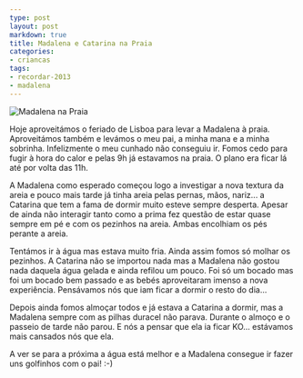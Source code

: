 ```yaml
---
type: post
layout: post
markdown: true
title: Madalena e Catarina na Praia
categories:
- criancas
tags:
- recordar-2013
- madalena
---
```


![Madalena na Praia](https://picasaweb.google.com/lh/photo/oBRDswJbDAVopg4iFA5ihqWnmtReoIcz0M3LICICIz0?feat=directlink)

Hoje aproveitámos o feriado de Lisboa para levar a Madalena à praia. Aproveitámos
também e levámos o meu pai, a minha mana e a minha sobrinha. Infelizmente o
meu cunhado não conseguiu ir. Fomos cedo para fugir à hora do calor e pelas 9h
já estavamos na praia. O plano era ficar lá até por volta das 11h.

A Madalena como esperado começou logo a investigar a nova textura da areia e
pouco mais tarde já tinha areia pelas pernas, mãos, nariz... a Catarina que tem
a fama de dormir muito esteve sempre desperta. Apesar de ainda não interagir
tanto como a prima fez questão de estar quase sempre em pé e com os pezinhos
na areia. Ambas encolhiam os pés perante a areia.

Tentámos ir à água mas estava muito fria. Ainda assim fomos só molhar os pezinhos.
A Catarina não se importou nada mas a Madalena não gostou nada daquela água
gelada e ainda refilou um pouco. Foi só um bocado mas foi um bocado bem passado
e as bebés aproveitaram imenso a nova experiência. Pensávamos nós que iam ficar
a dormir o resto do dia...

Depois ainda fomos almoçar todos e já estava a Catarina a dormir, mas a Madalena
sempre com as pilhas duracel não parava. Durante o almoço e o passeio de tarde
não parou. E nós a pensar que ela ia ficar KO... estávamos mais cansados nós que
ela.

A ver se para a próxima a água está melhor e a Madalena consegue ir fazer
uns golfinhos com o pai! :-)
